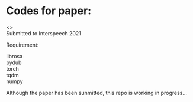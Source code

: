  # Codes for paper: 
 <<End-to-End Language Diarization with Self-Attention for Bilingual Code-switching Speech>>  
 Submitted to Interspeech 2021
  
  Requirement:
  
  librosa  
  pydub  
  torch  
  tqdm  
  numpy  
  
  Although the paper has been sunmitted, this repo is working in progress...
